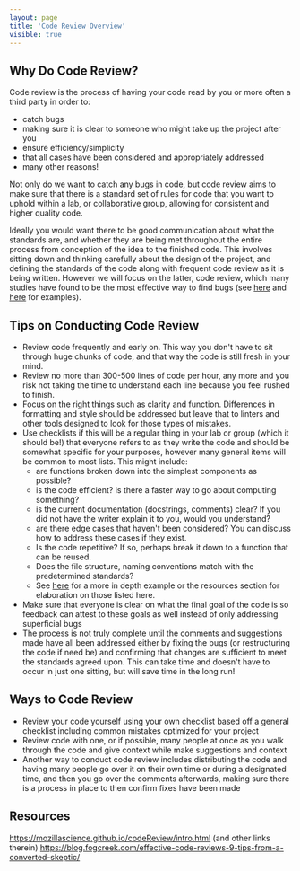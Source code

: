 ```yaml
---
layout: page
title: 'Code Review Overview'
visible: true
---
```


## Why Do Code Review? ##

Code review is the process of having your code read by you or more often a third party in order to:
- catch bugs
- making sure it is clear to someone who might take up the project after you
- ensure efficiency/simplicity
- that all cases have been considered and appropriately addressed
- many other reasons!

Not only do we want to catch any bugs in code, but code review aims to make sure that there is a standard set of rules for code that you want to uphold within a lab, or collaborative group, allowing for consistent and higher quality code.

Ideally you would want there to be good communication about what the standards are, and whether they are being met throughout the entire process from conception of the idea to the finished code. This involves sitting down and thinking carefully about the design of the project, and defining the standards of the code along with frequent code review as it is being written. However we will focus on the latter, code review, which many studies have found to be the most effective way to find bugs (see [here](http://dl.acm.org/citation.cfm?id=314753) and [here](http://dl.acm.org/citation.cfm?id=2486882) for examples).


## Tips on Conducting Code Review

- Review code frequently and early on. This way you don't have to sit through huge chunks of code, and that way the code is still fresh in your mind.
- Review no more than 300-500 lines of code per hour, any more and you risk not taking the time to understand each line because you feel rushed to finish.
- Focus on the right things such as clarity and function. Differences in formatting and style should be addressed but leave that to linters and other tools designed to look for those types of mistakes.
- Use checklists if this will be a regular thing in your lab or group (which it should be!) that everyone refers to as they write the code and should be somewhat specific for your purposes, however many general items will be common to most lists. This might include:
  - are functions broken down into the simplest components as possible?
  - is the code efficient? is there a faster way to go about computing something?
  - is the current documentation (docstrings, comments) clear? If you did not have the writer explain it to you, would you understand?
  - are there edge cases that haven't been considered? You can discuss how to address these cases if they exist.
  - Is the code repetitive? If so, perhaps break it down to a function that can be reused.
  - Does the file structure, naming conventions match with the predetermined standards?
  - See [here](
  https://blog.fogcreek.com/effective-code-reviews-9-tips-from-a-converted-skeptic/
  ) for a more in depth example or the resources section for elaboration on those listed here.
- Make sure that everyone is clear on what the final goal of the code is so feedback can attest to these goals as well instead of only addressing superficial bugs
- The process is not truly complete until the comments and suggestions made have all been addressed either by fixing the bugs (or restructuring the code if need be) and confirming that changes are sufficient to meet the standards agreed upon. This can take time and doesn't have to occur in just one sitting, but will save time in the long run!

## Ways to Code Review

- Review your code yourself using your own checklist based off a general checklist including  common mistakes optimized for your project
- Review code with one, or if possible, many people at once as you walk through the code and give context while make suggestions and context
- Another way to conduct code review includes distributing the code and having many people go over it on their own time or during a designated time, and then you go over the comments afterwards, making sure there is a process in place to then confirm fixes have been made


## Resources
https://mozillascience.github.io/codeReview/intro.html (and other links therein)
https://blog.fogcreek.com/effective-code-reviews-9-tips-from-a-converted-skeptic/
